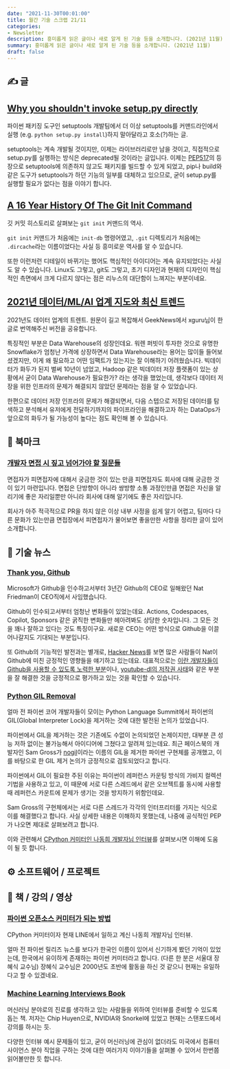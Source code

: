 ```yaml
---
date: "2021-11-30T00:01:00"
title: 월간 기술 스크랩 21/11
categories:
- Newsletter
description: 흥미롭게 읽은 글이나 새로 알게 된 기술 등을 소개합니다. (2021년 11월)
summary: 흥미롭게 읽은 글이나 새로 알게 된 기술 등을 소개합니다. (2021년 11월)
draft: false
---
```


## ✍️ 글

## [Why you shouldn't invoke setup.py directly](https://blog.ganssle.io/articles/2021/10/setup-py-deprecated.html)

파이썬 패키징 도구인 setuptools 개발팀에서 더 이상 setuptools를 커맨드라인에서 실행 (e.g. `python setup.py install`)하지
말아달라고 호소(?)하는 글.

setuptools는 계속 개발될 것이지만, 이제는 라이브러리로만 남을 것이고, 직접적으로 setup.py를 실행하는 방식은 deprecated될 것이라는 글입니다.
이제는 [PEP517](https://www.python.org/dev/peps/pep-0517/)의 등장으로 setuptools에 의존하지 않고도 패키지를 빌드할 수 있게 되었고,
pip나 build와 같은 도구가 setuptools가 하던 기능의 일부를 대체하고 있으므로, 굳이 setup.py를 실행할 필요가 없다는 점을 이야기 합니다.

## [A 16 Year History Of The Git Init Command](https://initialcommit.com/blog/history-git-init-command)

깃 커밋 히스토리로 살펴보는 `git init` 커맨드의 역사.

`git init` 커맨드가 처음에는 `init-db` 명령어였고,
`.git` 디렉토리가 처음에는 `.dircache`라는 이름이었다는 사실 등
흥미로운 역사를 알 수 있습니다.

또한 이런저런 디테일이 바뀌기는 했어도 핵심적인 아이디어는 계속 유지되었다는 사실도 알 수 있습니다.
Linux도 그렇고, git도 그렇고, 초기 디자인과 현재의 디자인이 핵심적인 측면에서 크게 다르지 않다는 점은
리누스의 대단함이 느껴지는 부분이네요.

## [2021년 데이터/ML/AI 업계 지도와 최신 트렌드](https://news.hada.io/topic?id=5299)

2021년도 데이터 업계의 트렌트. 원문이 길고 복잡해서 GeekNews에서 xguru님이 한글로 번역해주신 버전을
공유합니다.

특징적인 부분은 Data Warehouse의 성장인데요. 워렌 퍼빗이 투자한 것으로 유명한 Snowflake가 엄청난 가격에
상장하면서 Data Warehouse라는 용어는 많이들 들어보셨겠지만, 이게 왜 필요하고 어떤 임팩트가 있는지는
잘 이해하기 어려웠습니다. 빅데이터가 화두가 된지 벌써 10년이 넘었고, Hadoop 같은 빅데이터 저장 플랫폼이 있는 상황에서
굳이 Data Warehouse가 필요한가? 라는 생각을 했었는데,
생각보다 데이터 저장을 위한 인프라의 문제가 해결되지 않았던 문제라는 점을 알 수 있었습니다.

한편으로 데이터 저장 인프라의 문제가 해결되면서,
다음 스텝으로 저장된 데이터를 탐색하고 분석해서 유저에게 전달하기까지의 파이프라인을 해결하고자 하는
DataOps가 앞으로의 화두가 될 가능성이 높다는 점도 확인해 볼 수 있습니다.

## 📌 북마크

### [개발자 면접 시 짚고 넘어가야 할 질문들](https://hunj.dev/interview-questions/amp/)

면접자가 피면접자에 대해서 궁금한 것이 있는 만큼 피면접자도 회사에 대해 궁금한 것이 있기 마련입니다.
면접은 단방향이 아니라 쌍방향 소통 과정인만큼 면접은 자신을 알리기에 좋은 자리일뿐만 아니라 회사에 대해 알기에도 좋은 자리입니다.

회사가 아주 적극적으로 PR을 하지 않은 이상 내부 사정을 쉽게 알기 어렵고, 팀마다 다른 문화가 있는만큼
면접장에서 피면접자가 물어보면 좋을만한 사항을 정리한 글이 있어 소개합니다.


## 📰 기술 뉴스

### [Thank you, Github](https://news.ycombinator.com/item?id=29095747)

Microsoft가 Github을 인수하고서부터 3년간 Github의 CEO로 일해왔던 Nat Friedman이 CEO직에서 사임했습니다.

Github이 인수되고서부터 엄청난 변화들이 있었는데요.
Actions, Codespaces, Copilot, Sponsors 같은 굵직한 변화들만 헤아려봐도 상당한 숫자입니다.
그 모든 것을 꽤나 잘하고 있다는 것도 특징이구요.
새로운 CEO는 어떤 방식으로 Github을 이끌어나갈지도 기대되는 부분입니다.

또 Github의 기능적인 발전과는 별개로, [Hacker News](https://news.ycombinator.com/item?id=29095747)를 보면
많은 사람들이 Nat이 Github에 미친 긍정적인 영향들을 얘기하고 있는데요.
대표적으로는 [이란 개발자들이 Github을 사용할 수 있도록 노력한 부분](https://github.blog/2021-01-05-advancing-developer-freedom-github-is-fully-available-in-iran/)이나,
[youtube-dl의 저작권 사태](https://mobile.twitter.com/natfriedman/status/1328365679473426432)와 같은 부분을 잘 해결한 것을
긍정적으로 평가하고 있는 것을 확인할 수 있습니다.

### [Python GIL Removal](https://lukasz.langa.pl/5d044f91-49c1-4170-aed1-62b6763e6ad0/)

얼마 전 파이썬 코어 개발자들이 모이는 Python Language Summit에서
파이썬의 GIL(Global Interpreter Lock)을 제거하는 것에 대한 발전된 논의가 있었습니다.

파이썬에서 GIL을 제거하는 것은 기존에도 수없이 논의되었던 논제이지만,
대부분 큰 성능 저하 없이는 불가능해서 아이디어에 그쳤다고 알려져 있는데요.
최근 페이스북의 개발자인 Sam Gross가 [nogil](https://github.com/colesbury/nogil)이라는
이름의 GIL을 제거한 파이썬 구현체를 공개했고,
이를 바탕으로 한 GIL 제거 논의가 긍정적으로 검토되었다고 합니다.

파이썬에서 GIL이 필요한 주된 이유는 파이썬이
레퍼런스 카운팅 방식의 가비지 컬렉션 기법을 사용하고 있고,
이 때문에 서로 다른 스레드에서 같은 오브젝트를 동시에 사용할 때
레퍼런스 카운트에 문제가 생기는 것을 방지하기 위함인데요.

Sam Gross의 구현체에서는 서로 다른 스레드가 각각의 인터프리터를 가지는 식으로 이를 해결했다고 합니다.
사실 상세한 내용은 이해하지 못했는데, 나중에 공식적인 PEP가 나오면 제대로 살펴보려고 합니다.

이와 관련해서 [CPython 커미터인 나동희 개발자님 인터뷰](https://www.youtube.com/watch?app=desktop&v=V18ceQO_JkM&feature=youtu.be)를
살펴보시면 이해에 도움이 될 듯 합니다.


## ⚙️ 소프트웨어 / 프로젝트

## 📙 책 / 강의 / 영상

### [파이썬 오픈소스 커미터가 되는 방법](https://m.youtube.com/watch?v=1goockl3wPs&feature=youtu.be)

CPython 커미터이자 현재 LINE에서 일하고 계신 나동희 개발자님 인터뷰.

얼마 전 파이썬 릴리즈 뉴스를 보다가 한국인 이름이 있어서 신기하게 봤던 기억이 있었는데,
한국에서 유이하게 존재하는 파이썬 커미터라고 합니다. (다른 한 분은 서울대 장혜식 교수님)
장혜식 교수님은 2000년도 초반에 활동을 하신 것 같으니 현재는 유일하다고 할 수 있겠네요.

### [Machine Learning Interviews Book](https://github.com/chiphuyen/ml-interviews-book)

머신러닝 분야로의 진로를 생각하고 있는 사람들을 위하여 인터뷰를 준비할 수 있도록 돕는 책.
저자는 Chip Huyen으로, NVIDIA와 Snorkel에 있었고 현재는 스탠포드에서 강의를 하시는 듯.

다양한 인터뷰 예시 문제들이 있고, 굳이 머신러닝에 관심이 없더라도 미국에서 컴퓨터 사이언스 분야 직업을 구하는 것에 대한
여러가지 이야기들을 살펴볼 수 있어서 한번쯤 읽어볼만한 듯 합니다.
